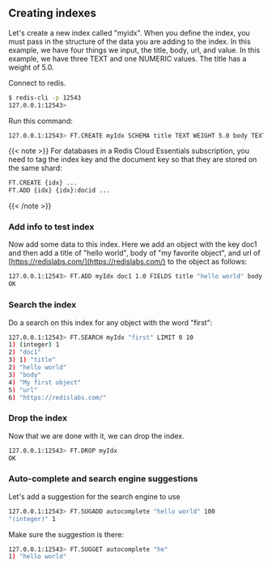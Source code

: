 ## Creating indexes

Let's create a new index called "myidx". When you define the index, you
must pass in the structure of the data you are adding to the index.
In this example, we have four things we input, the title, body, url, and
value. In this example, we have three TEXT and one NUMERIC values. The
title has a weight of 5.0.

Connect to redis.

```sh
$ redis-cli -p 12543
127.0.0.1:12543>
```

Run this command:

```sh
127.0.0.1:12543> FT.CREATE myIdx SCHEMA title TEXT WEIGHT 5.0 body TEXT url TEXT value NUMERIC
```

{{< note >}}
For databases in a Redis Cloud Essentials subscription, you need to tag the index key and the document key so that they are stored on the same shard:

```sh
FT.CREATE {idx} ...
FT.ADD {idx} {idx}:docid ...
```

{{< /note >}}

### Add info to test index

Now add some data to this index. Here we add an object with the key
doc1 and then add a title of "hello world", body of "my favorite
object", and url of [https://redislabs.com/](https://redislabs.com/) to the object as follows:

```sh
127.0.0.1:12543> FT.ADD myIdx doc1 1.0 FIELDS title "hello world" body "My first object" url "https://redislabs.com/"
OK
```

### Search the index

Do a search on this index for any object with the word "first":

```sh
127.0.0.1:12543> FT.SEARCH myIdx "first" LIMIT 0 10
1) (integer) 1
2) "doc1"
3) 1) "title"
2) "hello world"
3) "body"
4) "My first object"
5) "url"
6) "https://redislabs.com/"
```

### Drop the index

Now that we are done with it, we can drop the index.

```sh
127.0.0.1:12543> FT.DROP myIdx
OK
```

### Auto-complete and search engine suggestions

Let's add a suggestion for the search engine to use

```sh
127.0.0.1:12543> FT.SUGADD autocomplete "hello world" 100
"(integer)" 1
```

Make sure the suggestion is there:

```sh
127.0.0.1:12543> FT.SUGGET autocomplete "he"
1) "hello world"
```
